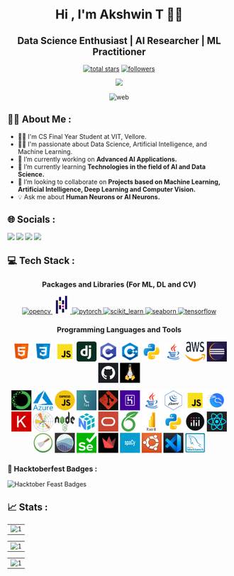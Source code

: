 <h1 align = 'center'>Hi , I'm Akshwin T 👋👋</h1>
<h2 align = 'center'> Data Science Enthusiast | AI Researcher | ML Practitioner </h2>
<p align="center"> 
  <a href="https://github.com/akshwin?tab=repositories&sort=stargazers">
    <img alt="total stars" title="Total stars on GitHub" src="https://custom-icon-badges.demolab.com/github/stars/akshwin?color=FFBF00&style=for-the-badge&labelColor=ff5e00&logo=star"/></a>
  <a href="https://github.com/akshwin?tab=followers">
    <img alt="followers" title="Follow me on Github" src="https://custom-icon-badges.demolab.com/github/followers/akshwin?color=236ad3&labelColor=1155ba&style=for-the-badge&logo=person-add&label=Follow&logoColor=white"/></a>
<p align="center"> <img src="https://komarev.com/ghpvc/?username=akshwin&style=for-the-badge&color=0a2647"> </p>
  
<p align="center">
  <img src="https://www.nowsta.com/static/uploads/2023/07/AI-Arm-in-space-scaled.jpg" alt="web" width="500" height="300"/>

## 🧑‍🎓 About Me :

- 👨‍🎓 I'm CS Final Year Student at VIT, Vellore.
- 👨‍💻 I'm passionate about Data Science, Artificial Intelligence, and Machine Learning.
- 🔭 I’m currently working on **Advanced AI Applications.**
- 🌱 I’m currently learning **Technologies in the field of  AI and Data Science.**
- 👯 I’m looking to collaborate on **Projects based on Machine Learning, Artificial Intelligence, Deep Learning and Computer Vision.**
- 💡 Ask me about **Human Neurons or AI Neurons.**

## 🌐 Socials : 
<div >
  <a href="https://linkedin.com/in/akshwin"><img src="https://img.shields.io/badge/LinkedIn-0077B5?style=for-the-badge&logo=linkedin&logoColor=white"></a>
  <a href="https://twitter.com/akshwin_2003"><img src="https://img.shields.io/badge/Twitter-1DA1F2?style=for-the-badge&logo=twitter&logoColor=white"></a>
  <a href="https://leetcode.com/akshwin/"><img src="https://img.shields.io/badge/-LeetCode-FFA116?style=for-the-badge&logo=LeetCode&logoColor=black"></a>
  <a href="https://github.com/akshwin"><img src="https://img.shields.io/badge/GitHub-100000?style=for-the-badge&logo=github&logoColor=white"></a>

  <!-- <a href="https://raj03kumar.github.io"><img src="https://img.shields.io/badge/website-000000?style=for-the-badge&logo=About.me&logoColor=white"></a> -->
</div>

## 💻 Tech Stack :

<div align='center'>
<h3 align="center">Packages and Libraries (For ML, DL and CV)</h3>
<p align="center"><a href="https://opencv.org/" target="_blank" rel="noreferrer"> <img src="https://www.vectorlogo.zone/logos/opencv/opencv-icon.svg" alt="opencv" width="40" height="40"/> </a> <a href="https://pandas.pydata.org/" target="_blank" rel="noreferrer"> <img src="https://raw.githubusercontent.com/devicons/devicon/2ae2a900d2f041da66e950e4d48052658d850630/icons/pandas/pandas-original.svg" alt="pandas" width="40" height="40"/> </a> <a href="https://pytorch.org/" target="_blank" rel="noreferrer"> <img src="https://www.vectorlogo.zone/logos/pytorch/pytorch-icon.svg" alt="pytorch" width="40" height="40"/> </a> <a href="https://scikit-learn.org/" target="_blank" rel="noreferrer"> <img src="https://upload.wikimedia.org/wikipedia/commons/0/05/Scikit_learn_logo_small.svg" alt="scikit_learn" width="40" height="40"/> </a> <a href="https://seaborn.pydata.org/" target="_blank" rel="noreferrer"> <img src="https://seaborn.pydata.org/_images/logo-mark-lightbg.svg" alt="seaborn" width="40" height="40"/> </a> <a href="https://www.tensorflow.org" target="_blank" rel="noreferrer"> <img src="https://www.vectorlogo.zone/logos/tensorflow/tensorflow-icon.svg" alt="tensorflow" width="40" height="40"/> </a>

</p>
</div>

<div align='center'>
<h3>Programming Languages and Tools</h3>


<img src="./html.png" alt="anaconda" width="45" height="45"/> </a>
<img src="./css.png" alt="anaconda" width="45" height="45"/> </a>
<img src="./js.png" alt="anaconda" width="45" height="45"/> </a>
<img src="./dj.svg" alt="anaconda" width="45" height="45"/> </a>
<img src="./C.png" alt="anaconda" width="45" height="45"/> </a>
<img src="./c++.png" alt="anaconda" width="45" height="45"/> </a>
<img src="./python.png" alt="anaconda" width="45" height="45"/> </a>
<img src="./java.png" alt="anaconda" width="45" height="45"/> </a>
<img src="./aws.png" alt="anaconda" width="45" height="45"/> </a>
<img src="./eclipse.png" alt="anaconda" width="45" height="45"/> </a>
<img src="./GitHub.png" alt="anaconda" width="45" height="45"/> </a>
<img src="./linux.webp" alt="anaconda" width="45" height="45"/> </a>


<img src="./anaconda.png" alt="anaconda" width="45" height="45"/> </a>
<img src="./azure.png" alt="azure" width="45" height="45"/> </a>
<img src="./express-js.png" alt="express-js" width="45" height="45"/> </a>
<img src="./flask.png" alt="flask" width="45" height="45"/> </a>
<img src="./git.png" alt="git" width="45" height="45"/> </a>
<img src="./heroku.png" alt="heroku" width="45" height="45"/> </a>
<img src="./java.png" alt="java" width="45" height="45"/> </a>
<img src="./jquery.png" alt="c" width="45" height="45"/> </a>
<img src="./js.png" alt="c" width="45" height="45"/> </a>
<img src="./kali linux.png" alt="c" width="45" height="45"/> </a>
<img src="./keras.jpg" alt="c" width="45" height="45"/> </a>
<img src="./matplotlib.png" alt="c" width="45" height="45"/> </a>
<img src="./nodejs.png" alt="c" width="45" height="45"/> </a>
<img src="./numpy.png" alt="c" width="45" height="45"/> </a>
<img src="./oracle.png" alt="c" width="45" height="45"/> </a>
<img src="./overleaf.png" alt="c" width="45" height="45"/> </a>
<img src="./powerbi.png" alt="c" width="45" height="45"/> </a>
<img src="./python.png" alt="c" width="45" height="45"/> </a>
<img src="./Plotly.png" alt="c" width="45" height="45"/> </a>
<img src="./react.png" alt="c" width="45" height="45"/> </a>
<img src="./scrapy.png" alt="c" width="45" height="45"/> </a>
<img src="./seaborn.png" alt="c" width="45" height="45"/> </a>
<img src="./selenium.png" alt="c" width="45" height="45"/> </a>
<img src="./streamlit.png" alt="c" width="45" height="45"/> </a>
<img src="./SpaCy.png" alt="c" width="45" height="45"/> </a>
<img src="./ubuntu.png" alt="c" width="45" height="45"/> </a>
<img src="./vscode.jpg" alt="c" width="45" height="45"/> </a>
<img src="./workbench.png" alt="c" width="45" height="45"/> </a>

</div>

### 📔 Hacktoberfest Badges :

![Hacktober Feast Badges](https://holopin.me/akshwin)

## 📈  Stats : 
<table align="center">
  <tr>
    <td><img src="https://github-profile-summary-cards.vercel.app/api/cards/profile-details?username=akshwin&theme=monokai"  display=block width=100% height=auto  alt="1" ></td>
  </tr> 
</table>

<table align="center">
  <tr>
    <td><img src="https://github-readme-streak-stats.herokuapp.com/?user=akshwin&theme=monokai"  display=block width=100% height=auto  alt="1" ></td>
  </tr> 
</table>

<table align="center">
  <tr>
    <td><img src="https://github-readme-stats.vercel.app/api/top-langs?username=akshwin&theme=monokai&show_icons=true&locale=en&layout=compact"  display=block width=100% height=auto  alt="1" ></td>
  </tr> 
</table>
